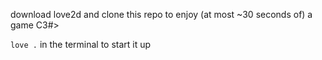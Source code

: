 download love2d and clone this repo to enjoy (at most ~30 seconds of) a game C3#>

`love .` in the terminal to start it up